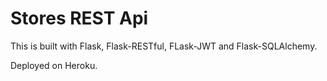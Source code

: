 # Stores REST Api

This is built with Flask, Flask-RESTful, FLask-JWT and Flask-SQLAlchemy.

Deployed on Heroku.